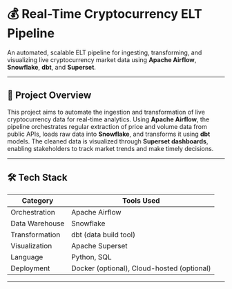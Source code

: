 # 💰 Real-Time Cryptocurrency ELT Pipeline

An automated, scalable ELT pipeline for ingesting, transforming, and visualizing live cryptocurrency market data using **Apache Airflow**, **Snowflake**, **dbt**, and **Superset**.

---

## 🚀 Project Overview

This project aims to automate the ingestion and transformation of live cryptocurrency data for real-time analytics. Using **Apache Airflow**, the pipeline orchestrates regular extraction of price and volume data from public APIs, loads raw data into **Snowflake**, and transforms it using **dbt** models. The cleaned data is visualized through **Superset dashboards**, enabling stakeholders to track market trends and make timely decisions.

---

## 🛠️ Tech Stack

| Category           | Tools Used                     |
|--------------------|--------------------------------|
| Orchestration      | Apache Airflow                 |
| Data Warehouse     | Snowflake                      |
| Transformation     | dbt (data build tool)          |
| Visualization      | Apache Superset                |
| Language           | Python, SQL                    |
| Deployment         | Docker (optional), Cloud-hosted (optional) |

---
